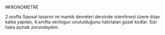 #KRONOMETRE

2.sınıfta Sayısal tasarım ve mantık devreleri dersinde istenilmesi üzere
düşe kalka yapılan, 4.sınıfta verilogun unutulduğunu hatırlatan güzel kodlar.
Sizi haka açmak zorundaydım.
